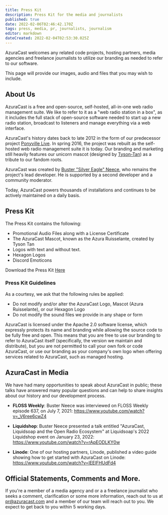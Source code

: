 ```yaml
---
title: Press Kit
description: Press Kit for the media and journalists
published: true
date: 2022-02-06T02:46:42.170Z
tags: press, media, pr, journalists, journalism
editor: markdown
dateCreated: 2022-02-04T02:53:30.025Z
---
```


AzuraCast welcomes any related code projects, hosting partners, media agencies and freelance journalists to utilize our branding as needed to refer to our software.

This page will provide our images, audio and files that you may wish to include. 

## About Us

AzuraCast is a free and open-source, self-hosted, all-in-one web radio management suite. We like to refer to it as a "web radio station in a box", as it includes the full stack of open-source software needed to start up a new radio station, broadcast to listeners and manage everything via a web interface.

AzuraCast's history dates back to late 2012 in the form of our predecessor project [Ponyville Live](https://github.com/slvreagle23/ponyville-live). In spring 2016, the project was rebuilt as the self-hosted web radio management suite it is today. Our branding and marketing still heavily features our unicorn mascot (designed by [Tyson-Tan](https://tysontan.com/)) as a tribute to our fandom roots.

AzuraCast was created by [Buster "Silver Eagle" Neece](https://github.com/slvreagle23), who remains the project's lead developer. He is supported by a second developer and a community moderator.

Today, AzuraCast powers thousands of installations and continues to be actively maintained on a daily basis.

## Press Kit

The Press Kit contains the following: 
- Promotional Audio Files along with a License Certificate
- The AzuraCast Mascot, known as the Azura Ruisselante, created by Tyson Tan
- Logos with text and without text.
- Hexagon Logos
- Discord Emoticons

Download the Press Kit [Here](https://www.azuracast.com/resources/press_kit.zip) 

### Press Kit Guidelines

As a courtesy, we ask that the following rules be applied:

- Do not modify and/or alter the AzuraCast Logo, Mascot (Azura Ruisselante), or our Hexagon Logo
- Do not modify the sound files we provide in any shape or form

AzuraCast is licensed under the Apache 2.0 software license, which expressly protects its name and branding while allowing the source code to be fully free and open. This means that you are free to use our branding to refer to AzuraCast itself (specifically, the version we maintain and distribute), but you are not permitted to call your own fork or code AzuraCast,  or use our branding as your company's own logo when offering services related to AzuraCast, such as managed hosting.

## AzuraCast in Media

We have had many opportunities to speak about AzuraCast in public; these talks have answered many popular questions and can help to share insights about our history and our development process.

- **FLOSS Weekly**: Buster Neece was interviewed on FLOSS Weekly episode 637, on July 7, 2021: https://www.youtube.com/watch?v=_V6ree6cwZ4

- **Liquidshop**: Buster Neece presented a talk entitled "AzuraCast, Liquidsoap and the Open Radio Ecosystem" at Liquidsoap's 2022 Liquidshop event on January 23, 2022: https://www.youtube.com/watch?v=rApEODLKY0w

- **Linode**: One of our hosting partners, Linode, published a video guide showing how to get started with AzuraCast on Linode: https://www.youtube.com/watch?v=lEElFHUdFd4

## Official Statements, Comments and More. 
If you're a member of a media agency and or a a freelance journalist who seeks a comment, clarification or some more information, reach out to us at pr@azuracast.com and a member of our team will reach out to you. We expect to get back to you within 5 working days. 

